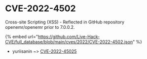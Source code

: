 # CVE-2022-4502

Cross-site Scripting (XSS) - Reflected in GitHub repository openemr/openemr prior to 7.0.0.2.

{% embed url="https://github.com/Live-Hack-CVE/full_database/blob/main/cves/2022/CVE-2022-4502.json" %}


* yuriisanin ~> [CVE-2022-45025](https://zeste.alice-snow.ru/2022/database/cve-2022-4502/cve-2022-45025-yuriisanin)